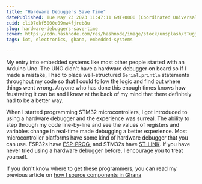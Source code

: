 ```yaml
---
title: "Hardware Debuggers Save Time"
datePublished: Tue May 23 2023 11:47:11 GMT+0000 (Coordinated Universal Time)
cuid: cli07okf5000e09mw4fjreb8u
slug: hardware-debuggers-save-time
cover: https://cdn.hashnode.com/res/hashnode/image/stock/unsplash/tTugjw8f4Ms/upload/8f1734307ae3dafd43be02e8866f357d.jpeg
tags: iot, electronics, ghana, embedded-systems

---
```


My entry into embedded systems like most other people started with an Arduino Uno. The UNO didn't have a hardware debugger on board so If I made a mistake, I had to place well-structured `Serial.println` statements throughout my code so that I could follow the logic and find out where things went wrong. Anyone who has done this enough times knows how frustrating it can be and I knew at the back of my mind that there definitely had to be a better way.

When I started programming STM32 microcontrollers, I got introduced to using a hardware debugger and the experience was surreal. The ability to step through my code line-by-line and see the values of registers and variables change in real-time made debugging a better experience. Most microcontroller platforms have some kind of hardware debugger that you can use. ESP32s have [ESP-PROG](https://espressif-docs.readthedocs-hosted.com/projects/espressif-esp-iot-solution/en/latest/hw-reference/ESP-Prog_guide.html), and STM32s have [ST-LINK](https://www.youtube.com/watch?v=wt8uwz7eJDE). If you have never tried using a hardware debugger before, I encourage you to treat yourself.

If you don't know where to get these programmers, you can read my previous article on [how I source components in Ghana](https://blog.jjbofficial.com/getting-electronic-components-for-your-next-project-in-ghana)